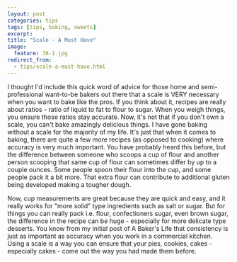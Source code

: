 ```yaml
---
layout: post
categories: tips
tags: [tips, baking, sweets]
excerpt: 
title: "Scale - A Must Have"
image:
  feature: 38-1.jpg
redirect_from: 
  - tips/scale-a-must-have.html
---
```


I thought I'd include this quick word of advice for those home and semi-professional want-to-be bakers out there that a scale is VERY necessary when you want to bake like the pros.  If you think about it, recipes are really about ratios - ratio of liquid to fat to flour to sugar. When you weigh things, you ensure those ratios stay accurate.  Now, it's not that if you don't own a scale, you can't bake amazingly delicious things.  I have gone baking without a scale for the majority of my life.  It's just that when it comes to baking, there are quite a few more recipes (as opposed to cooking) where accuracy is very much important.  You have probably heard this before, but the difference between someone who scoops a cup of flour and another person scooping that same cup of flour can sometimes differ by up to a couple ounces.  Some people spoon their flour into the cup, and some people pack it a bit more.  That extra flour can contribute to additional gluten being developed making a tougher dough.  

Now, cup measurements are great because they are quick and easy, and it really works for "more solid" type ingredients such as salt or sugar.  But for things you can really pack i.e. flour, confectioners sugar, even brown sugar, the difference in the recipe can be huge - especially for more delicate type desserts.  You know from my initial post of A Baker's Life that consistency is just as important as accuracy when you work in a commercial kitchen.  Using a scale is a way you can ensure that your pies, cookies, cakes - especially cakes - come out the way you had made them before. 